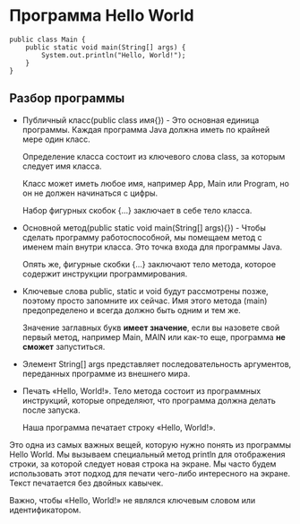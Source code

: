 # Программа Hello World

```
public class Main {
    public static void main(String[] args) {
        System.out.println("Hello, World!");
    }
}
```

## Разбор программы
* Публичный класс(public class имя{}) - Это основная единица программы. 
	Каждая программа Java должна иметь по крайней мере один класс. 
	
	Определение класса состоит из ключевого слова class, за которым следует имя класса. 
	
	Класс может иметь любое имя, например App, Main или Program, но он не должен начинаться с цифры. 
	
	Набор фигурных скобок {...} заключает в себе тело класса.

* Основной метод(public static void main(String[] args){}) - Чтобы сделать программу работоспособной, мы помещаем метод с именем main внутри класса. 
	Это точка входа для программы Java. 
	
	Опять же, фигурные скобки {...} заключают тело метода, которое содержит инструкции программирования.

* Ключевые слова public, static и void будут рассмотрены позже, поэтому просто запомните их сейчас. 
	Имя этого метода (main) предопределено и всегда должно быть одним и тем же. 
	
	Значение заглавных букв **имеет значение**, если вы назовете свой первый метод, например Main, MAIN или как-то еще, программа **не сможет** запуститься.

* Элемент String[] args представляет последовательность аргументов, переданных программе из внешнего мира.

* Печать «Hello, World!». 
	Тело метода состоит из программных инструкций, которые определяют, что программа должна делать после запуска. 
	
	Наша программа печатает строку «Hello, World!».

Это одна из самых важных вещей, которую нужно понять из программы Hello World. 
Мы вызываем специальный метод println для отображения строки, за которой следует новая строка на экране. 
Мы часто будем использовать этот подход для печати чего-либо интересного на экране. 
Текст печатается без двойных кавычек.

Важно, чтобы «Hello, World!» не являлся ключевым словом или идентификатором.